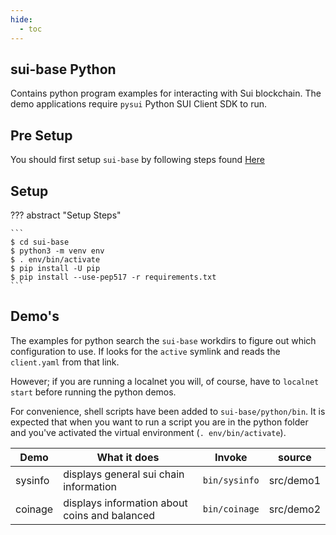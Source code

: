 ```yaml
---
hide:
  - toc
---
```


## sui-base Python

Contains python program examples for interacting with Sui blockchain. The demo applications
require `pysui` Python SUI Client SDK to run.

## Pre Setup

You should first setup `sui-base` by following steps found [Here](https://sui-base.io/how-to/install/)

## Setup

??? abstract "Setup Steps"

    ```
    $ cd sui-base
    $ python3 -m venv env
    $ . env/bin/activate
    $ pip install -U pip
    $ pip install --use-pep517 -r requirements.txt
    ```

## Demo's

The examples for python search the `sui-base` workdirs to figure out which configuration
to use. If looks for the `active` symlink and reads the `client.yaml` from that link.

However; if you are running a localnet you will, of course, have to `localnet start` before
running the python demos.

For convenience, shell scripts have been added to `sui-base/python/bin`. It is expected
that when you want to run a script you are in the python folder and you've activated the
virtual environment (`. env/bin/activate`).

| Demo    | What it does                                  | Invoke        | source    |
| ------- | --------------------------------------------- | ------------- | --------- |
| sysinfo | displays general sui chain information        | `bin/sysinfo` | src/demo1 |
| coinage | displays information about coins and balanced | `bin/coinage` | src/demo2 |
